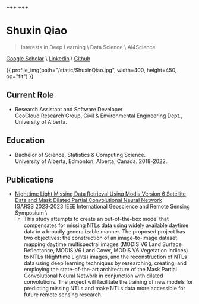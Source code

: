 +++
+++

# Shuxin Qiao
> Interests in Deep Learning \ Data Science \ Ai4Science

[Google Scholar](https://scholar.google.com/citations?user=GI0ozDIAAAAJ&hl=en) \\
[Linkedin](https://ca.linkedin.com/in/shuxinqiao) \\
[Github](https://github.com/shuxinqiao)

{{ profile_img(path="/static/ShuxinQiao.jpg", width=400, height=450, op="fit") }}


## Current Role
- Research Assistant and Software Developer \
GeoCloud Research Group, Civil & Environmental Engineering Dept., University of Alberta.

## Education
- Bachelor of Science, Statistics & Computing Science.\
University of Alberta, Edmonton, Alberta, Canada. 2018-2022.

## Publications
- [Nighttime Light Missing Data Retrieval Using Modis Version 6 Satellite Data and Mask Dilated Partial Convolutional Neural Network](https://ieeexplore.ieee.org/abstract/document/10283428) \
IGARSS 2023-2023 IEEE International Geoscience and Remote Sensing Symposium \
    - This study attempts to create an out-of-the-box model that compensates for missing NTLs data using widely available daytime data in a broadly generalizable manner. The proposed project has two objectives: the construction of an image-to-image dataset mapping daytime multispectral images (MODIS V6 Land Surface Reflectance, MODIS V6 Land Cover, MODIS V6 Vegetation Indices) to NTLs (Nighttime Lights) images, and the reconstruction of NTLs data using deep learning techniques by researching, creating, and employing the state-of-the-art architecture of the Mask Partial Convolutional Neural Network in conjunction with dilated convolutions. The project will facilitate the training of new models for predicting missing NTLs and make NTLs data more accessible for future remote sensing research.